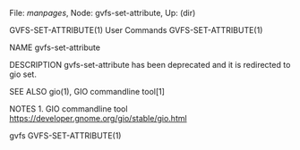 File: *manpages*,  Node: gvfs-set-attribute,  Up: (dir)

GVFS-SET-ATTRIBUTE(1)            User Commands           GVFS-SET-ATTRIBUTE(1)



NAME
       gvfs-set-attribute

DESCRIPTION
       gvfs-set-attribute has been deprecated and it is redirected to gio set.

SEE ALSO
       gio(1), GIO commandline tool[1]

NOTES
        1. GIO commandline tool
           https://developer.gnome.org/gio/stable/gio.html



gvfs                                                     GVFS-SET-ATTRIBUTE(1)
